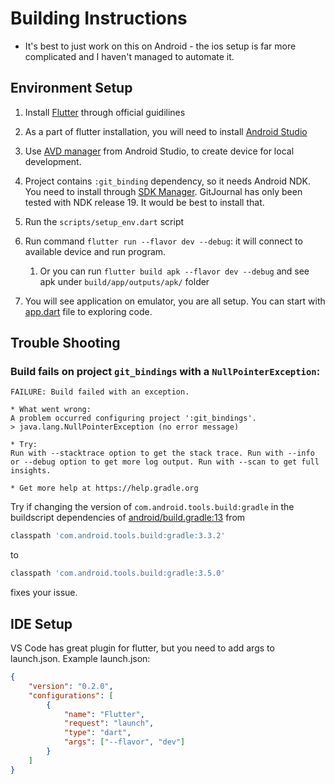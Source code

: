 # Building Instructions

* It's best to just work on this on Android - the ios setup is far more complicated and I haven't managed to automate it.

## Environment Setup

1. Install [Flutter](https://flutter.dev/docs/get-started/install) through official guidilines
2. As a part of flutter installation, you will need to install [Android Studio](https://developer.android.com/studio)
3. Use [AVD manager](https://developer.android.com/studio/run/managing-avds) from Android Studio, to create device for local development.
4. Project contains `:git_binding` dependency, so it needs Android NDK. You need to install through [SDK Manager](https://developer.android.com/studio/projects/install-ndk). GitJournal has only been tested with NDK release 19. It would be best to install that.
5. Run the `scripts/setup_env.dart` script
6. Run command `flutter run --flavor dev --debug`: it will connect to available device and run program.

   1. Or you can run `flutter build apk --flavor dev --debug` and see apk under `build/app/outputs/apk/` folder

7. You will see application on emulator, you are all setup. You can start with [app.dart](lib/app.dart) file to exploring code.

## Trouble Shooting

### Build fails on project `git_bindings` with a `NullPointerException`:
```
FAILURE: Build failed with an exception.

* What went wrong:
A problem occurred configuring project ':git_bindings'.
> java.lang.NullPointerException (no error message)

* Try:
Run with --stacktrace option to get the stack trace. Run with --info or --debug option to get more log output. Run with --scan to get full insights.

* Get more help at https://help.gradle.org
```

Try if changing the version of `com.android.tools.build:gradle` in the buildscript dependencies of [android/build.gradle:13](android/build.gradle) from
```gradle
classpath 'com.android.tools.build:gradle:3.3.2'
```
to
```gradle
classpath 'com.android.tools.build:gradle:3.5.0'
```
fixes your issue.
## IDE Setup

VS Code has great plugin for flutter, but you need to add args to launch.json.
Example launch.json:

``` json
{
    "version": "0.2.0",
    "configurations": [
        {
            "name": "Flutter",
            "request": "launch",
            "type": "dart",
            "args": ["--flavor", "dev"]
        }
    ]
}
```

